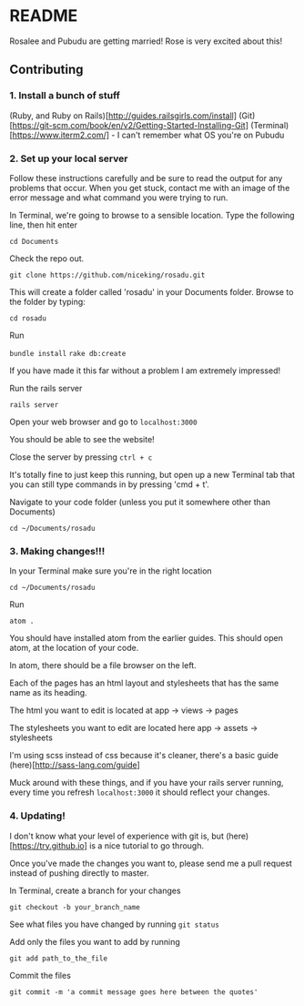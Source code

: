 # README

Rosalee and Pubudu are getting married! Rose is very excited about this!

## Contributing

### 1. Install a bunch of stuff

(Ruby, and Ruby on Rails)[http://guides.railsgirls.com/install]
(Git)[https://git-scm.com/book/en/v2/Getting-Started-Installing-Git]
(Terminal)[https://www.iterm2.com/] - I can't remember what OS you're on Pubudu

### 2. Set up your local server

Follow these instructions carefully and be sure to read the output for any problems that occur. When you get stuck, contact me with an image of the error message and what command you were trying to run.

In Terminal, we're going to browse to a sensible location. Type the following line, then hit enter

`cd Documents`

Check the repo out.

`git clone https://github.com/niceking/rosadu.git`

This will create a folder called 'rosadu' in your Documents folder. Browse to the folder by typing:

`cd rosadu`

Run

`bundle install`
`rake db:create`

If you have made it this far without a problem I am extremely impressed!

Run the rails server

`rails server`

Open your web browser and go to `localhost:3000`

You should be able to see the website!

Close the server by pressing `ctrl + c`

It's totally fine to just keep this running, but open up a new Terminal tab that you can still type commands in by pressing 'cmd + t'.

Navigate to your code folder (unless you put it somewhere other than Documents)

`cd ~/Documents/rosadu`

### 3. Making changes!!!

In your Terminal make sure you're in the right location

`cd ~/Documents/rosadu`

Run

`atom .`

You should have installed atom from the earlier guides. This should open atom, at the location of your code.

In atom, there should be a file browser on the left.

Each of the pages has an html layout and stylesheets that has the same name as its heading.

The html you want to edit is located at app -> views -> pages

The stylesheets you want to edit are located here app -> assets -> stylesheets

I'm using scss instead of css because it's cleaner, there's a basic guide (here)[http://sass-lang.com/guide]

Muck around with these things, and if you have your rails server running, every time you refresh `localhost:3000` it should reflect your changes.

### 4. Updating!

I don't know what your level of experience with git is, but (here)[https://try.github.io] is a nice tutorial to go through.

Once you've made the changes you want to, please send me a pull request instead of pushing directly to master.

In Terminal, create a branch for your changes

`git checkout -b your_branch_name`

See what files you have changed by running `git status`

Add only the files you want to add by running

`git add path_to_the_file`

Commit the files

`git commit -m 'a commit message goes here between the quotes'`
